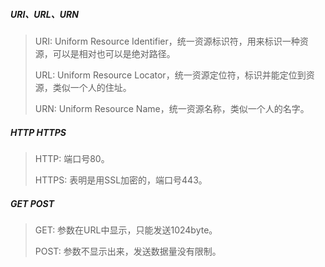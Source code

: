##### URI、URL、URN

> URI: Uniform Resource Identifier，统一资源标识符，用来标识一种资源，可以是相对也可以是绝对路径。
>
> URL: Uniform Resource Locator，统一资源定位符，标识并能定位到资源，类似一个人的住址。
>
> URN: Uniform Resource Name，统一资源名称，类似一个人的名字。

##### HTTP HTTPS

> HTTP: 端口号80。
>
> HTTPS:  表明是用SSL加密的，端口号443。

##### GET POST

> GET:  参数在URL中显示，只能发送1024byte。
>
> POST:  参数不显示出来，发送数据量没有限制。

